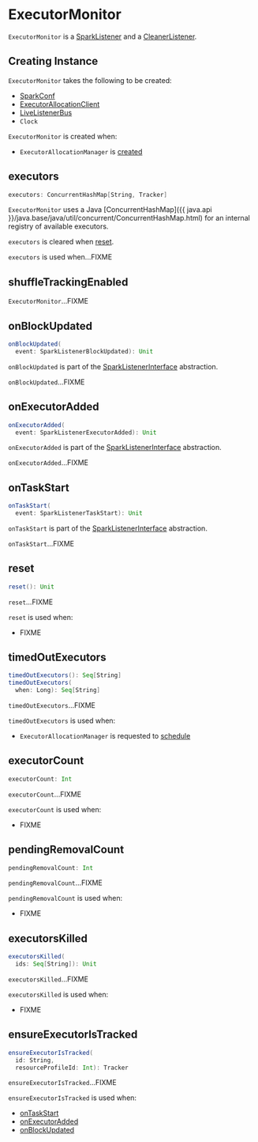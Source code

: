# ExecutorMonitor

`ExecutorMonitor` is a [SparkListener](../SparkListener.md) and a [CleanerListener](../core/CleanerListener.md).

## Creating Instance

`ExecutorMonitor` takes the following to be created:

* <span id="conf"> [SparkConf](../SparkConf.md)
* <span id="client"> [ExecutorAllocationClient](ExecutorAllocationClient.md)
* <span id="listenerBus"> [LiveListenerBus](../scheduler/LiveListenerBus.md)
* <span id="clock"> `Clock`

`ExecutorMonitor` is created when:

* `ExecutorAllocationManager` is [created](ExecutorAllocationManager.md#executorMonitor)

## <span id="executors"> executors

```scala
executors: ConcurrentHashMap[String, Tracker]
```

`ExecutorMonitor` uses a Java [ConcurrentHashMap]({{ java.api }}/java.base/java/util/concurrent/ConcurrentHashMap.html) for an internal registry of available executors.

`executors` is cleared when [reset](#reset).

`executors` is used when...FIXME

## <span id="shuffleTrackingEnabled"> shuffleTrackingEnabled

`ExecutorMonitor`...FIXME

## <span id="onBlockUpdated"> onBlockUpdated

```scala
onBlockUpdated(
  event: SparkListenerBlockUpdated): Unit
```

`onBlockUpdated` is part of the [SparkListenerInterface](../SparkListenerInterface.md#onBlockUpdated) abstraction.

`onBlockUpdated`...FIXME

## <span id="onExecutorAdded"> onExecutorAdded

```scala
onExecutorAdded(
  event: SparkListenerExecutorAdded): Unit
```

`onExecutorAdded` is part of the [SparkListenerInterface](../SparkListenerInterface.md#onExecutorAdded) abstraction.

`onExecutorAdded`...FIXME

## <span id="onTaskStart"> onTaskStart

```scala
onTaskStart(
  event: SparkListenerTaskStart): Unit
```

`onTaskStart` is part of the [SparkListenerInterface](../SparkListenerInterface.md#onTaskStart) abstraction.

`onTaskStart`...FIXME

## <span id="reset"> reset

```scala
reset(): Unit
```

`reset`...FIXME

`reset` is used when:

* FIXME

## <span id="timedOutExecutors"> timedOutExecutors

```scala
timedOutExecutors(): Seq[String]
timedOutExecutors(
  when: Long): Seq[String]
```

`timedOutExecutors`...FIXME

`timedOutExecutors` is used when:

* `ExecutorAllocationManager` is requested to [schedule](ExecutorAllocationManager.md#schedule)

## <span id="executorCount"> executorCount

```scala
executorCount: Int
```

`executorCount`...FIXME

`executorCount` is used when:

* FIXME

## <span id="pendingRemovalCount"> pendingRemovalCount

```scala
pendingRemovalCount: Int
```

`pendingRemovalCount`...FIXME

`pendingRemovalCount` is used when:

* FIXME

## <span id="executorsKilled"> executorsKilled

```scala
executorsKilled(
  ids: Seq[String]): Unit
```

`executorsKilled`...FIXME

`executorsKilled` is used when:

* FIXME

## <span id="ensureExecutorIsTracked"> ensureExecutorIsTracked

```scala
ensureExecutorIsTracked(
  id: String,
  resourceProfileId: Int): Tracker
```

`ensureExecutorIsTracked`...FIXME

`ensureExecutorIsTracked` is used when:

* [onTaskStart](#onTaskStart)
* [onExecutorAdded](#onExecutorAdded)
* [onBlockUpdated](#onBlockUpdated)
